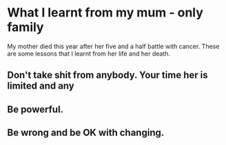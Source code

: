 # What I learnt from my mum - only family

My mother died this year after her five and a half battle with cancer. These are some lessons that I learnt from her life and her death.

## Don't take shit from anybody. Your time her is limited and any

## Be powerful.

## Be wrong and be OK with changing.
